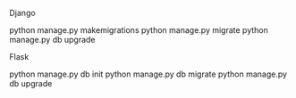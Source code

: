 Django

python manage.py makemigrations
python manage.py migrate
python manage.py db upgrade

Flask

python manage.py db init
python manage.py db migrate
python manage.py db upgrade
